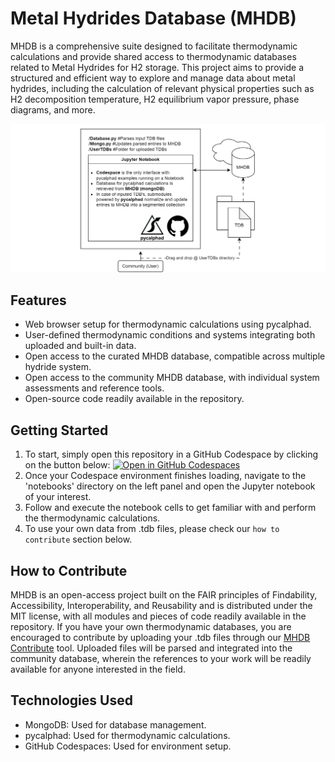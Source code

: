 # Metal Hydrides Database (MHDB)

MHDB is a comprehensive suite designed to facilitate thermodynamic calculations and provide shared access to thermodynamic databases related to Metal Hydrides for H2 storage. This project aims to provide a structured and efficient way to explore and manage data about metal hydrides, including the calculation of relevant physical properties such as H2 decomposition temperature, H2 equilibrium vapor pressure, phase diagrams, and more.

![MHDB Schematic](assets/MHDB.png)

## Features

- Web browser setup for thermodynamic calculations using pycalphad.
- User-defined thermodynamic conditions and systems integrating both uploaded and built-in data.
- Open access to the curated MHDB database, compatible across multiple hydride system.
- Open access to the community MHDB database, with individual system assessments and reference tools.
- Open-source code readily available in the repository.

## Getting Started

1. To start, simply open this repository in a GitHub Codespace by clicking on the button below:
[![Open in GitHub Codespaces](https://github.com/codespaces/badge.svg)](https://codespaces.new/PhasesResearchLab/MHDB?quickstart=1)
2. Once your Codespace environment finishes loading, navigate to the 'notebooks' directory on the left panel and open the Jupyter notebook of your interest.
3. Follow and execute the notebook cells to get familiar with and perform the thermodynamic calculations.
4. To use your own data from .tdb files, please check our `how to contribute` section below.

## How to Contribute

MHDB is an open-access project built on the FAIR principles of Findability, Accessibility, Interoperability, and Reusability and is distributed under the MIT license, with all modules and pieces of code readily available in the repository. If you have your own thermodynamic databases, you are encouraged to contribute by uploading your .tdb files through our [MHDB Contribute](https://github.com/PhasesResearchLab/MHDB/issues/new?assignees=&labels=newTDB&projects=&template=mhdb-contribute.md&title=%5BMHDB+Contribute%5D) tool. Uploaded files will be parsed and integrated into the community database, wherein the references to your work will be readily available for anyone interested in the field.

## Technologies Used

- MongoDB: Used for database management.
- pycalphad: Used for thermodynamic calculations.
- GitHub Codespaces: Used for environment setup.
